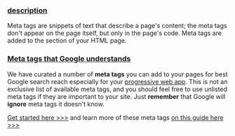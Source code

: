 ### [description]()

Meta tags are snippets of text that describe a page's content; the meta tags don't appear on the page itself, 
but only in the page's code. Meta tags are added to the **<head>** section of your HTML page.

### [Meta tags that Google understands](https://support.google.com/webmasters/answer/79812?hl=en&ref_topic=4617741)

We have curated a number of **meta tags** you can add to your pages for best Google search reach especially for your
[progressive web app](). This is not an exclusive list of available meta tags, and you should feel free to use unlisted 
meta tags if they are important to your site. Just **remember** that Google will **ignore** meta tags it doesn't know.

[Get started here >>>](https://github.com/mayeedwin/pwafire/blob/master/resources/meta-data/index.html) and learn more of
these meta tags [on this guide here >>>](https://support.google.com/webmasters/answer/79812?hl=en&ref_topic=4617741)
